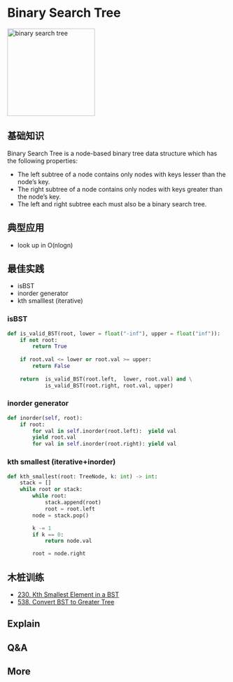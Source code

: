# Binary Search Tree

<img src="https://i.imgur.com/oAQtYTl.gif" alt="binary search tree" width="200"/>

## 基础知识

Binary Search Tree is a node-based binary tree data structure which has the following properties:

* The left subtree of a node contains only nodes with keys lesser than the node’s key.
* The right subtree of a node contains only nodes with keys greater than the node’s key.
* The left and right subtree each must also be a binary search tree.

## 典型应用

- look up in O(nlogn)

## 最佳实践

- isBST
- inorder generator
- kth smalllest (iterative)


### isBST

``` python
def is_valid_BST(root, lower = float("-inf"), upper = float("inf")):
    if not root: 
    	return True 
    
    if root.val <= lower or root.val >= upper:
        return False 
    
    return  is_valid_BST(root.left,  lower, root.val) and \
            is_valid_BST(root.right, root.val, upper)
```

### inorder generator 

``` python
def inorder(self, root):
    if root:
        for val in self.inorder(root.left):  yield val
        yield root.val
        for val in self.inorder(root.right): yield val
```


### kth smallest (iterative+inorder)

``` python
def kth_smallest(root: TreeNode, k: int) -> int:
    stack = []
    while root or stack:
        while root:
            stack.append(root)
            root = root.left
        node = stack.pop()

        k -= 1
        if k == 0:
            return node.val

        root = node.right 
``` 


## 木桩训练

- [230. Kth Smallest Element in a BST](https://leetcode.com/problems/kth-smallest-element-in-a-bst/)
- [538. Convert BST to Greater Tree](https://leetcode.com/problems/convert-bst-to-greater-tree/)

## Explain

## Q&A

## More
